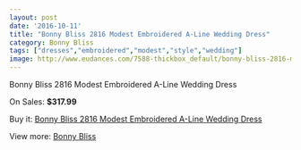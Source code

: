 ```yaml
---
layout: post
date: '2016-10-11'
title: "Bonny Bliss 2816 Modest Embroidered A-Line Wedding Dress"
category: Bonny Bliss
tags: ["dresses","embroidered","modest","style","wedding"]
image: http://www.eudances.com/7588-thickbox_default/bonny-bliss-2816-modest-embroidered-a-line-wedding-dress.jpg
---
```

Bonny Bliss 2816 Modest Embroidered A-Line Wedding Dress

On Sales: **$317.99**
<a href="https://www.eudances.com/en/bonny-bliss/2688-bonny-bliss-2816-modest-embroidered-a-line-wedding-dress.html"><amp-img layout="responsive" width="600" height="600" src="//www.eudances.com/7588-thickbox_default/bonny-bliss-2816-modest-embroidered-a-line-wedding-dress.jpg" alt="Bonny Bliss 2816 Modest Embroidered A-Line Wedding Dress 0" /></a>
<a href="https://www.eudances.com/en/bonny-bliss/2688-bonny-bliss-2816-modest-embroidered-a-line-wedding-dress.html"><amp-img layout="responsive" width="600" height="600" src="//www.eudances.com/7589-thickbox_default/bonny-bliss-2816-modest-embroidered-a-line-wedding-dress.jpg" alt="Bonny Bliss 2816 Modest Embroidered A-Line Wedding Dress 1" /></a>
<a href="https://www.eudances.com/en/bonny-bliss/2688-bonny-bliss-2816-modest-embroidered-a-line-wedding-dress.html"><amp-img layout="responsive" width="600" height="600" src="//www.eudances.com/7590-thickbox_default/bonny-bliss-2816-modest-embroidered-a-line-wedding-dress.jpg" alt="Bonny Bliss 2816 Modest Embroidered A-Line Wedding Dress 2" /></a>

Buy it: [Bonny Bliss 2816 Modest Embroidered A-Line Wedding Dress](https://www.eudances.com/en/bonny-bliss/2688-bonny-bliss-2816-modest-embroidered-a-line-wedding-dress.html "Bonny Bliss 2816 Modest Embroidered A-Line Wedding Dress")

View more: [Bonny Bliss](https://www.eudances.com/en/40-bonny-bliss "Bonny Bliss")